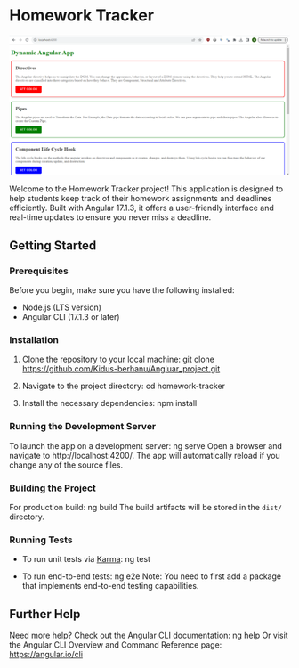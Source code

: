 # Homework Tracker
![Screenshot](https://github.com/Kidus-berhanu/Angluar_project/blob/master/Screenshot%202024-02-13%20154538.png)


Welcome to the Homework Tracker project! This application is designed to help students keep track of their homework assignments and deadlines efficiently. Built with Angular 17.1.3, it offers a user-friendly interface and real-time updates to ensure you never miss a deadline.

## Getting Started

### Prerequisites

Before you begin, make sure you have the following installed:
- Node.js (LTS version)
- Angular CLI (17.1.3 or later)

### Installation

1. Clone the repository to your local machine:
   git clone  https://github.com/Kidus-berhanu/Angluar_project.git

2. Navigate to the project directory:
   cd homework-tracker
3. Install the necessary dependencies:
   npm install

### Running the Development Server

To launch the app on a development server:
ng serve
Open a browser and navigate to http://localhost:4200/. The app will automatically reload if you change any of the source files.

### Building the Project

For production build:
ng build
The build artifacts will be stored in the `dist/` directory.

### Running Tests

- To run unit tests via [Karma](https://karma-runner.github.io):
  ng test

- To run end-to-end tests:
  ng e2e
  Note: You need to first add a package that implements end-to-end testing capabilities.

## Further Help

Need more help? Check out the Angular CLI documentation:
ng help
Or visit the Angular CLI Overview and Command Reference page: https://angular.io/cli
